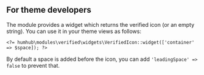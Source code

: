 ## For theme developers
The module provides a widget which returns the verified icon (or an empty string).
You can use it in your theme views as follows:

`<?= humhub\modules\verified\widgets\VerifiedIcon::widget(['container' => $space]); ?>`

By default a space is added before the icon, you can add `'leadingSpace' => false` to prevent that.
